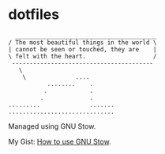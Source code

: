 # dotfiles

```
  ________________________________________
/ The most beautiful things in the world \
| cannot be seen or touched, they are    |
\ felt with the heart.                   /
 ----------------------------------------
   \
    \              ....       
           ........    .      
          .            .      
         .             .      
.........              .......
..............................
```

Managed using GNU Stow.

My Gist: [How to use GNU Stow](https://gist.github.com/tanyuan/d8ac86407893699e0d2b).
